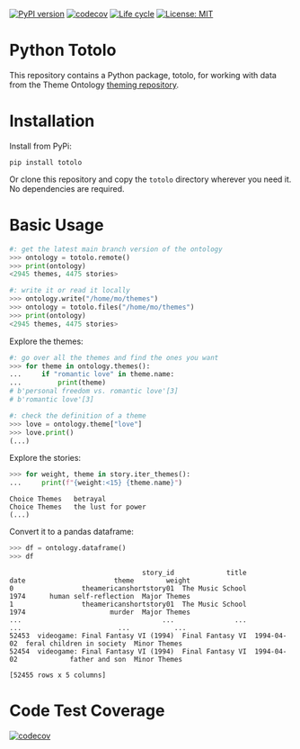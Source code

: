 [![PyPI version](https://badge.fury.io/py/totolo.svg)](https://badge.fury.io/py/totolo)
[![codecov](https://codecov.io/gh/theme-ontology/python-totolo/branch/main/graph/badge.svg?token=1Z39E9IE2W)](https://codecov.io/gh/theme-ontology/python-totolo)
[![Life cycle](https://img.shields.io/badge/lifecycle-stable-brightgreen.svg)](https://lifecycle.r-lib.org/articles/stages.html)
[![License: MIT](https://img.shields.io/badge/License-MIT-green.svg)](https://opensource.org/licenses/MIT)
 
# Python Totolo

This repository contains a Python package, totolo, for working with data from the Theme Ontology [theming repository](https://github.com/theme-ontology/theming/).


# Installation

Install from PyPi:

```
pip install totolo
```

Or clone this repository and copy the `totolo` directory wherever you need it. No dependencies are required.


# Basic Usage

```python
#: get the latest main branch version of the ontology
>>> ontology = totolo.remote()
>>> print(ontology)
<2945 themes, 4475 stories>

#: write it or read it locally
>>> ontology.write("/home/mo/themes")
>>> ontology = totolo.files("/home/mo/themes")
>>> print(ontology)
<2945 themes, 4475 stories>
```

Explore the themes:

```python
#: go over all the themes and find the ones you want
>>> for theme in ontology.themes():
...     if "romantic love" in theme.name:
...         print(theme)
# b'personal freedom vs. romantic love'[3]
# b'romantic love'[3]

#: check the definition of a theme
>>> love = ontology.theme["love"]
>>> love.print()
(...)
```

Explore the stories:

```python
>>> for weight, theme in story.iter_themes():
...     print(f"{weight:<15} {theme.name}")
```

``` 
Choice Themes   betrayal
Choice Themes   the lust for power
(...)
```

Convert it to a pandas dataframe:

```python
>>> df = ontology.dataframe()
>>> df
```

```
                                 story_id             title        date                      theme        weight
0                 theamericanshortstory01  The Music School        1974      human self-reflection  Major Themes
1                 theamericanshortstory01  The Music School        1974                     murder  Major Themes
...                                   ...               ...         ...                        ...           ...
52453  videogame: Final Fantasy VI (1994)  Final Fantasy VI  1994-04-02  feral children in society  Minor Themes
52454  videogame: Final Fantasy VI (1994)  Final Fantasy VI  1994-04-02             father and son  Minor Themes

[52455 rows x 5 columns]
```

# Code Test Coverage

[![codecov](https://codecov.io/gh/theme-ontology/python-totolo/branch/main/graphs/icicle.svg?token=1Z39E9IE2W)](https://codecov.io/gh/theme-ontology/python-totolo)

